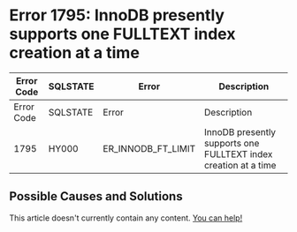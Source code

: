 
# Error 1795: InnoDB presently supports one FULLTEXT index creation at a time


| Error Code | SQLSTATE | Error | Description |
| --- | --- | --- | --- |
| Error Code | SQLSTATE | Error | Description |
| 1795 | HY000 | ER_INNODB_FT_LIMIT | InnoDB presently supports one FULLTEXT index creation at a time |




## Possible Causes and Solutions


This article doesn't currently contain any content. [You can help!](/kb/en/writing-and-editing-knowledge-base-articles/)

